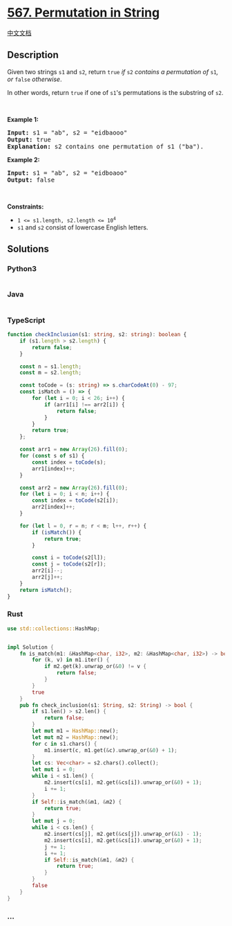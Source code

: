 # [567. Permutation in String](https://leetcode.com/problems/permutation-in-string)

[中文文档](/solution/0500-0599/0567.Permutation%20in%20String/README.md)

## Description

<p>Given two strings <code>s1</code> and <code>s2</code>, return <code>true</code><em> if </em><code>s2</code><em> contains a permutation of </em><code>s1</code><em>, or </em><code>false</code><em> otherwise</em>.</p>

<p>In other words, return <code>true</code> if one of <code>s1</code>&#39;s permutations is the substring of <code>s2</code>.</p>

<p>&nbsp;</p>
<p><strong>Example 1:</strong></p>

<pre>
<strong>Input:</strong> s1 = &quot;ab&quot;, s2 = &quot;eidbaooo&quot;
<strong>Output:</strong> true
<strong>Explanation:</strong> s2 contains one permutation of s1 (&quot;ba&quot;).
</pre>

<p><strong>Example 2:</strong></p>

<pre>
<strong>Input:</strong> s1 = &quot;ab&quot;, s2 = &quot;eidboaoo&quot;
<strong>Output:</strong> false
</pre>

<p>&nbsp;</p>
<p><strong>Constraints:</strong></p>

<ul>
	<li><code>1 &lt;= s1.length, s2.length &lt;= 10<sup>4</sup></code></li>
	<li><code>s1</code> and <code>s2</code> consist of lowercase English letters.</li>
</ul>

## Solutions

<!-- tabs:start -->

### **Python3**

```python


```

### **Java**

```java


```

### **TypeScript**

```ts
function checkInclusion(s1: string, s2: string): boolean {
    if (s1.length > s2.length) {
        return false;
    }

    const n = s1.length;
    const m = s2.length;

    const toCode = (s: string) => s.charCodeAt(0) - 97;
    const isMatch = () => {
        for (let i = 0; i < 26; i++) {
            if (arr1[i] !== arr2[i]) {
                return false;
            }
        }
        return true;
    };

    const arr1 = new Array(26).fill(0);
    for (const s of s1) {
        const index = toCode(s);
        arr1[index]++;
    }

    const arr2 = new Array(26).fill(0);
    for (let i = 0; i < n; i++) {
        const index = toCode(s2[i]);
        arr2[index]++;
    }

    for (let l = 0, r = n; r < m; l++, r++) {
        if (isMatch()) {
            return true;
        }

        const i = toCode(s2[l]);
        const j = toCode(s2[r]);
        arr2[i]--;
        arr2[j]++;
    }
    return isMatch();
}
```

### **Rust**

```rust
use std::collections::HashMap;


impl Solution {
    fn is_match(m1: &HashMap<char, i32>, m2: &HashMap<char, i32>) -> bool {
        for (k, v) in m1.iter() {
            if m2.get(k).unwrap_or(&0) != v {
                return false;
            }
        }
        true
    }
    pub fn check_inclusion(s1: String, s2: String) -> bool {
        if s1.len() > s2.len() {
            return false;
        }
        let mut m1 = HashMap::new();
        let mut m2 = HashMap::new();
        for c in s1.chars() {
            m1.insert(c, m1.get(&c).unwrap_or(&0) + 1);
        }
        let cs: Vec<char> = s2.chars().collect();
        let mut i = 0;
        while i < s1.len() {
            m2.insert(cs[i], m2.get(&cs[i]).unwrap_or(&0) + 1);
            i += 1;
        }
        if Self::is_match(&m1, &m2) {
            return true;
        }
        let mut j = 0;
        while i < cs.len() {
            m2.insert(cs[j], m2.get(&cs[j]).unwrap_or(&1) - 1);
            m2.insert(cs[i], m2.get(&cs[i]).unwrap_or(&0) + 1);
            j += 1;
            i += 1;
            if Self::is_match(&m1, &m2) {
                return true;
            }
        }
        false
    }
}
```

### **...**

```


```

<!-- tabs:end -->
